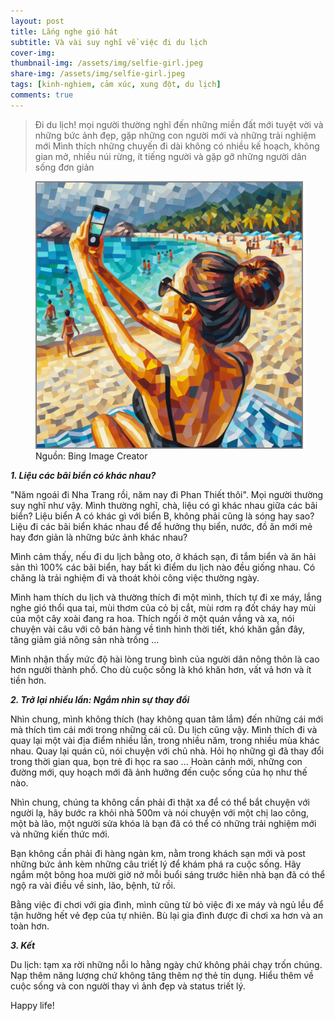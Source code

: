 ```yaml
---
layout: post
title: Lắng nghe gió hát
subtitle: Và vài suy nghĩ về việc đi du lịch  
cover-img: 
thumbnail-img: /assets/img/selfie-girl.jpeg
share-img: /assets/img/selfie-girl.jpeg
tags: [kinh-nghiem, cảm xúc, xung đột, du lịch]
comments: true
---
```


> Đi du lịch! mọi người thường nghĩ đến những miền đất mới tuyệt vời và những bức ảnh đẹp, gặp những con người mới và những trải nghiệm mới
> Mình thích những chuyến đi dài không có nhiều kế hoạch, không gian mở, nhiều núi rừng, ít tiếng người và gặp gỡ những người dân sống đơn giản

<figure>
<img src="/assets/img/selfie-girl.jpeg" alt="selfie-girl" style="border: 2px solid  gray;">
<figcaption>Nguồn: Bing Image Creator
</figcaption>
</figure>


***1\. Liệu các bãi biển có khác nhau?***

"Năm ngoái đi Nha Trang rồi, năm nay đi Phan Thiết thôi". Mọi người thường suy nghĩ như vậy. Mình thường nghĩ, chà, liệu có gì khác nhau giữa các bãi biển? Liệu biển A có khác gì với biển B, không phải cũng là sóng hay sao? Liệu đi các bãi biển khác nhau để để hưởng thụ biển, nước, đồ ăn mới mẻ hay đơn giản là những bức ảnh khác nhau?

Mình cảm thấy, nếu đi du lịch bằng oto, ở khách sạn, đi tắm biển và ăn hải sản thì 100% các bãi biển, hay bất kì điểm du lịch nào đều giống nhau. Có chăng là trải nghiệm đi và thoát khỏi công việc thường ngày. 

Mình ham thích du lịch và thường thích đi một mình, thích tự đi xe máy, lắng nghe gió thổi qua tai, mùi thơm của cỏ bị cắt, mùi rơm rạ đốt cháy hay mùi của một cây xoài đang ra hoa. Thích ngồi ở một quán vắng và xa, nói chuyện vài câu với cô bán hàng về tình hình thời tiết, khó khăn gần đây, tăng giảm giá nông sản nhà trồng ... 

Mình nhận thấy mức độ hài lòng trung bình của người dân nông thôn là cao hơn người thành phố. Cho dù cuộc sống là khó khăn hơn, vất vả hơn và ít tiền hơn.


***2\. Trở lại nhiều lần: Ngắm nhìn sự thay đổi***

Nhìn chung, mình không thích (hay không quan tâm lắm) đến những cái mới mà thích tìm cái mới trong những cái cũ. Du lịch cũng vậy. Mình thích đi và quay lại một vài địa điểm nhiều lần, trong nhiều năm, trong nhiều mùa khác nhau. Quay lại quán cũ, nói chuyện với chủ nhà. Hỏi họ những gì đã thay đổi trong thời gian qua, bọn trẻ đi học ra sao ... Hoàn cảnh mới, những con đường mới, quy hoạch mới đã ảnh hưởng đến cuộc sống của họ như thế nào. 

Nhìn chung, chúng ta không cần phải đi thật xa để có thể bắt chuyện với người lạ, hãy bước ra khỏi nhà 500m và nói chuyện với một chị lao công, một bà lão, một người sửa khóa là bạn đã có thể có những trải nghiệm mới và những kiến thức mới.

Bạn không cần phải đi hàng ngàn km, nằm trong khách sạn mới và post những bức ảnh kèm những câu triết lý để khám phá ra cuộc sống. Hãy ngắm một bông hoa mười giờ nở mỗi buổi sáng trước hiên nhà bạn đã có thể ngộ ra vài điều về sinh, lão, bệnh, tử rồi. 

Bằng việc đi chơi với gia đình, mình cũng từ bỏ việc đi xe máy và ngủ lều để tận hưởng hết vẻ đẹp của tự nhiên. Bù lại gia đình được đi chơi xa hơn và an toàn hơn. 

***3\. Kết***

Du lịch: tạm xa rời những nỗi lo hằng ngày chứ không phải chạy trốn chúng. Nạp thêm năng lượng chứ không tăng thêm nợ thẻ tín dụng. Hiểu thêm về cuộc sống và con người thay vì ảnh đẹp và status triết lý. 

Happy life!